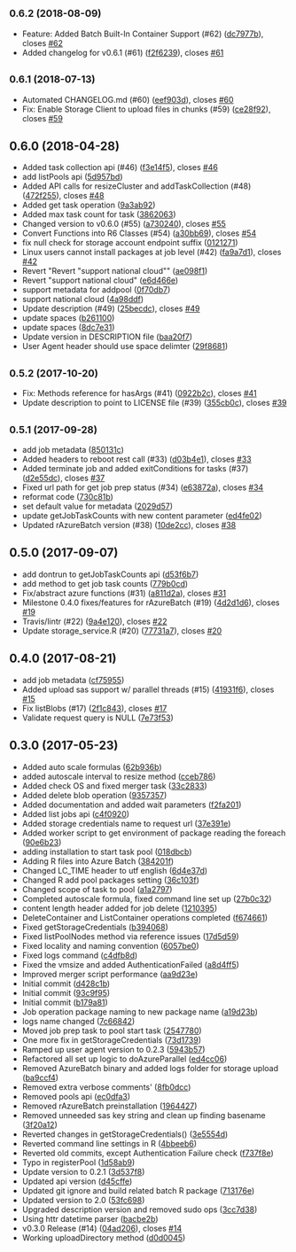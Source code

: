 ## <small>0.6.2 (2018-08-09)</small>

* Feature: Added Batch Built-In Container Support (#62) ([dc7977b](https://github.com/Azure/rAzureBatch/commit/dc7977b)), closes [#62](https://github.com/Azure/rAzureBatch/issues/62)
* Added changelog for v0.6.1 (#61) ([f2f6239](https://github.com/Azure/rAzureBatch/commit/f2f6239)), closes [#61](https://github.com/Azure/rAzureBatch/issues/61)



## <small>0.6.1 (2018-07-13)</small>

* Automated CHANGELOG.md (#60) ([eef903d](https://github.com/Azure/rAzureBatch/commit/eef903d)), closes [#60](https://github.com/Azure/rAzureBatch/issues/60)
* Fix: Enable Storage Client to upload files in chunks (#59) ([ce28f92](https://github.com/Azure/rAzureBatch/commit/ce28f92)), closes [#59](https://github.com/Azure/rAzureBatch/issues/59)



## 0.6.0 (2018-04-28)

*  Added task collection api (#46) ([f3e14f5](https://github.com/Azure/rAzureBatch/commit/f3e14f5)), closes [#46](https://github.com/Azure/rAzureBatch/issues/46)
* add listPools api ([5d957bd](https://github.com/Azure/rAzureBatch/commit/5d957bd))
* Added API calls for resizeCluster and addTaskCollection (#48) ([472f255](https://github.com/Azure/rAzureBatch/commit/472f255)), closes [#48](https://github.com/Azure/rAzureBatch/issues/48)
* Added get task operation ([9a3ab92](https://github.com/Azure/rAzureBatch/commit/9a3ab92))
* Added max task count for task ([3862063](https://github.com/Azure/rAzureBatch/commit/3862063))
* Changed version to v0.6.0 (#55) ([a730240](https://github.com/Azure/rAzureBatch/commit/a730240)), closes [#55](https://github.com/Azure/rAzureBatch/issues/55)
* Convert Functions into R6 Classes (#54) ([a30bb69](https://github.com/Azure/rAzureBatch/commit/a30bb69)), closes [#54](https://github.com/Azure/rAzureBatch/issues/54)
* fix null check for storage account endpoint suffix ([0121271](https://github.com/Azure/rAzureBatch/commit/0121271))
* Linux users cannot install packages at job level (#42) ([fa9a7d1](https://github.com/Azure/rAzureBatch/commit/fa9a7d1)), closes [#42](https://github.com/Azure/rAzureBatch/issues/42)
* Revert "Revert "support national cloud"" ([ae098f1](https://github.com/Azure/rAzureBatch/commit/ae098f1))
* Revert "support national cloud" ([e6d466e](https://github.com/Azure/rAzureBatch/commit/e6d466e))
* support metadata for addpool ([0f70db7](https://github.com/Azure/rAzureBatch/commit/0f70db7))
* support national cloud ([4a98ddf](https://github.com/Azure/rAzureBatch/commit/4a98ddf))
* Update description (#49) ([25becdc](https://github.com/Azure/rAzureBatch/commit/25becdc)), closes [#49](https://github.com/Azure/rAzureBatch/issues/49)
* update spaces ([b261100](https://github.com/Azure/rAzureBatch/commit/b261100))
* update spaces ([8dc7e31](https://github.com/Azure/rAzureBatch/commit/8dc7e31))
* Update version in DESCRIPTION file ([baa20f7](https://github.com/Azure/rAzureBatch/commit/baa20f7))
* User Agent header should use space delimter ([29f8681](https://github.com/Azure/rAzureBatch/commit/29f8681))



## <small>0.5.2 (2017-10-20)</small>

* Fix: Methods reference for hasArgs (#41) ([0922b2c](https://github.com/Azure/rAzureBatch/commit/0922b2c)), closes [#41](https://github.com/Azure/rAzureBatch/issues/41)
* Update description to point to LICENSE file (#39) ([355cb0c](https://github.com/Azure/rAzureBatch/commit/355cb0c)), closes [#39](https://github.com/Azure/rAzureBatch/issues/39)



## <small>0.5.1 (2017-09-28)</small>

* add job metadata ([850131c](https://github.com/Azure/rAzureBatch/commit/850131c))
* Added headers to reboot rest call (#33) ([d03b4e1](https://github.com/Azure/rAzureBatch/commit/d03b4e1)), closes [#33](https://github.com/Azure/rAzureBatch/issues/33)
* Added terminate job and added exitConditions for tasks (#37) ([d2e55dc](https://github.com/Azure/rAzureBatch/commit/d2e55dc)), closes [#37](https://github.com/Azure/rAzureBatch/issues/37)
* Fixed url path for get job prep status (#34) ([e63872a](https://github.com/Azure/rAzureBatch/commit/e63872a)), closes [#34](https://github.com/Azure/rAzureBatch/issues/34)
* reformat code ([730c81b](https://github.com/Azure/rAzureBatch/commit/730c81b))
* set default value for metadata ([2029d57](https://github.com/Azure/rAzureBatch/commit/2029d57))
* update getJobTaskCounts with new content parameter ([ed4fe02](https://github.com/Azure/rAzureBatch/commit/ed4fe02))
* Updated rAzureBatch version (#38) ([10de2cc](https://github.com/Azure/rAzureBatch/commit/10de2cc)), closes [#38](https://github.com/Azure/rAzureBatch/issues/38)



## 0.5.0 (2017-09-07)

* add dontrun to getJobTaskCounts api ([d53f6b7](https://github.com/Azure/rAzureBatch/commit/d53f6b7))
* add method to get job task counts ([779b0cd](https://github.com/Azure/rAzureBatch/commit/779b0cd))
* Fix/abstract azure functions (#31) ([a811d2a](https://github.com/Azure/rAzureBatch/commit/a811d2a)), closes [#31](https://github.com/Azure/rAzureBatch/issues/31)
* Milestone 0.4.0 fixes/features for rAzureBatch (#19) ([4d2d1d6](https://github.com/Azure/rAzureBatch/commit/4d2d1d6)), closes [#19](https://github.com/Azure/rAzureBatch/issues/19)
* Travis/lintr (#22) ([9a4e120](https://github.com/Azure/rAzureBatch/commit/9a4e120)), closes [#22](https://github.com/Azure/rAzureBatch/issues/22)
* Update storage_service.R (#20) ([77731a7](https://github.com/Azure/rAzureBatch/commit/77731a7)), closes [#20](https://github.com/Azure/rAzureBatch/issues/20)



## 0.4.0 (2017-08-21)

* add job metadata ([cf75955](https://github.com/Azure/rAzureBatch/commit/cf75955))
* Added upload sas support w/ parallel threads (#15) ([41931f6](https://github.com/Azure/rAzureBatch/commit/41931f6)), closes [#15](https://github.com/Azure/rAzureBatch/issues/15)
* Fix listBlobs (#17) ([2f1c843](https://github.com/Azure/rAzureBatch/commit/2f1c843)), closes [#17](https://github.com/Azure/rAzureBatch/issues/17)
* Validate request query is NULL ([7e73f53](https://github.com/Azure/rAzureBatch/commit/7e73f53))



## 0.3.0 (2017-05-23)

* Added auto scale formulas ([62b936b](https://github.com/Azure/rAzureBatch/commit/62b936b))
* added autoscale interval to resize method ([cceb786](https://github.com/Azure/rAzureBatch/commit/cceb786))
* Added check OS and fixed merger task ([33c2833](https://github.com/Azure/rAzureBatch/commit/33c2833))
* Added delete blob operation ([9357357](https://github.com/Azure/rAzureBatch/commit/9357357))
* Added documentation and added wait parameters ([f2fa201](https://github.com/Azure/rAzureBatch/commit/f2fa201))
* Added list jobs api ([c4f0920](https://github.com/Azure/rAzureBatch/commit/c4f0920))
* Added storage credentials name to request url ([37e391e](https://github.com/Azure/rAzureBatch/commit/37e391e))
* Added worker script to get environment of package reading the foreach ([90e6b23](https://github.com/Azure/rAzureBatch/commit/90e6b23))
* adding installation to start task pool ([018dbcb](https://github.com/Azure/rAzureBatch/commit/018dbcb))
* Adding R files into Azure Batch ([384201f](https://github.com/Azure/rAzureBatch/commit/384201f))
* Changed LC_TIME header to utf english ([6d4e37d](https://github.com/Azure/rAzureBatch/commit/6d4e37d))
* Changed R add pool packages setting ([36c103f](https://github.com/Azure/rAzureBatch/commit/36c103f))
* Changed scope of task to pool ([a1a2797](https://github.com/Azure/rAzureBatch/commit/a1a2797))
* Completed autoscale formula, fixed command line set up ([27b0c32](https://github.com/Azure/rAzureBatch/commit/27b0c32))
* content length header added for job delete ([1210395](https://github.com/Azure/rAzureBatch/commit/1210395))
* DeleteContainer and ListContainer operations completed ([f674661](https://github.com/Azure/rAzureBatch/commit/f674661))
* Fixed getStorageCredentials ([b394068](https://github.com/Azure/rAzureBatch/commit/b394068))
* Fixed listPoolNodes method via reference issues ([17d5d59](https://github.com/Azure/rAzureBatch/commit/17d5d59))
* Fixed locality and naming convention ([6057be0](https://github.com/Azure/rAzureBatch/commit/6057be0))
* Fixed logs command ([c4dfb8d](https://github.com/Azure/rAzureBatch/commit/c4dfb8d))
* Fixed the vmsize and added AuthenticationFailed ([a8d4ff5](https://github.com/Azure/rAzureBatch/commit/a8d4ff5))
* Improved merger script performance ([aa9d23e](https://github.com/Azure/rAzureBatch/commit/aa9d23e))
* Initial commit ([d428c1b](https://github.com/Azure/rAzureBatch/commit/d428c1b))
* Initial commit ([93c9f95](https://github.com/Azure/rAzureBatch/commit/93c9f95))
* Initial commit ([b179a81](https://github.com/Azure/rAzureBatch/commit/b179a81))
* Job operation package naming to new package name ([a19d23b](https://github.com/Azure/rAzureBatch/commit/a19d23b))
* logs name changed ([7c66842](https://github.com/Azure/rAzureBatch/commit/7c66842))
* Moved job prep task to pool start task ([2547780](https://github.com/Azure/rAzureBatch/commit/2547780))
* One more fix in getStorageCredentials ([73d1739](https://github.com/Azure/rAzureBatch/commit/73d1739))
* Ramped up user agent version to 0.2.3 ([5943b57](https://github.com/Azure/rAzureBatch/commit/5943b57))
* Refactored all set up logic to doAzureParallel ([ed4cc06](https://github.com/Azure/rAzureBatch/commit/ed4cc06))
* Removed AzureBatch binary and added logs folder for storage upload ([ba9ccf4](https://github.com/Azure/rAzureBatch/commit/ba9ccf4))
* Removed extra verbose comments' ([8fb0dcc](https://github.com/Azure/rAzureBatch/commit/8fb0dcc))
* Removed pools api ([ec0dfa3](https://github.com/Azure/rAzureBatch/commit/ec0dfa3))
* Removed rAzureBatch preinstallation ([1964427](https://github.com/Azure/rAzureBatch/commit/1964427))
* Removed unneeded sas key string and clean up finding basename ([3f20a12](https://github.com/Azure/rAzureBatch/commit/3f20a12))
* Reverted changes in getStorageCredentials() ([3e5554d](https://github.com/Azure/rAzureBatch/commit/3e5554d))
* Reverted command line settings in R ([4bbeeb6](https://github.com/Azure/rAzureBatch/commit/4bbeeb6))
* Reverted old commits, except Authentication Failure check ([f737f8e](https://github.com/Azure/rAzureBatch/commit/f737f8e))
* Typo in registerPool ([1d58ab9](https://github.com/Azure/rAzureBatch/commit/1d58ab9))
* Update version to 0.2.1 ([3d537f8](https://github.com/Azure/rAzureBatch/commit/3d537f8))
* Updated api version ([d45cffe](https://github.com/Azure/rAzureBatch/commit/d45cffe))
* Updated git ignore and build related batch R package ([713176e](https://github.com/Azure/rAzureBatch/commit/713176e))
* Updated version to 2.0 ([53fc698](https://github.com/Azure/rAzureBatch/commit/53fc698))
* Upgraded description version and removed sudo ops ([3cc7d38](https://github.com/Azure/rAzureBatch/commit/3cc7d38))
* Using httr datetime parser ([bacbe2b](https://github.com/Azure/rAzureBatch/commit/bacbe2b))
* v0.3.0 Release  (#14) ([04ad206](https://github.com/Azure/rAzureBatch/commit/04ad206)), closes [#14](https://github.com/Azure/rAzureBatch/issues/14)
* Working uploadDirectory method ([d0d0045](https://github.com/Azure/rAzureBatch/commit/d0d0045))



